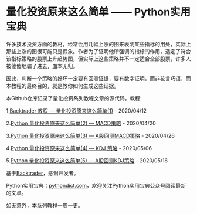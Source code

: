 # 量化投资原来这么简单 —— Python实用宝典

许多技术投资方面的教材，经常会用几幅上涨的图来表明某些指标的用处，实际上那些上涨的图很可能只是假象。作者为了证明他所强调的指标的作用，选定了符合该指标策略的股票上升趋势图，但实际上这些策略并不一定适合全部股票，许多人被傻傻地骗了进去，血本无归。

因此，判断一个策略的好坏一定要有回测证据，要有数字证明，而非花言巧语，而本教程的最终目的，就是教你如何生成这些证据。

本Github仓库记录了量化投资系列教程文章的源代码，教程:

1.[Backtrader 教程 — 量化投资原来这么简单(1)](https://pythondict.com/quant/backtrader-easy-quant-one/) - 2020/04/12

2.[Python 量化投资原来这么简单(2) — MACD策略](https://pythondict.com/quant/backtrader-easy-quant-macd-26profit/) - 2020/04/20

3.[Python 量化投资原来这么简单(3) — A股回测MACD策略](https://pythondict.com/quant/back-trader-a-market-with-macd/) - 2020/04/26

4.[Python 量化投资原来这么简单(4) — KDJ 策略](https://pythondict.com/quant/backtrader-kdj/) - 2020/05/06

5.[Python 量化投资原来这么简单(5) — A股回测KDJ策略](https://pythondict.com/quant/backtrader-kdj-a-market/) - 2020/05/16

基于[Backtrader](https://github.com/mementum/backtrader)，感谢开发者。

Python实用宝典：[pythondict.com](https://pythondict.com)，欢迎关注Python实用宝典公众号阅读最新的文章。

如无意外，本系列教程一周一更。